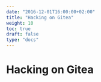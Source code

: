 ```yaml
---
date: "2016-12-01T16:00:00+02:00"
title: "Hacking on Gitea"
weight: 10
toc: true
draft: false
type: "docs"
---
```


# Hacking on Gitea
